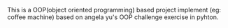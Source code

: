 This is a OOP(object oriented programming) based project implement (eg: coffee machine) based on angela yu's OOP challenge exercise in pyhton.
